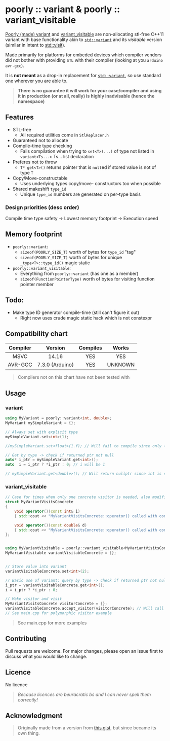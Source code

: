 ﻿# poorly :: variant & poorly :: variant_visitable

[Poorly (made) variant](https://github.com/CyberDNIWE/PoorlyVariant) and [variant_visitable](https://github.com/CyberDNIWE/PoorlyVariant) are non-allocating stl-free C++11 variant with base functionality akin to [`std::variant`](https://en.cppreference.com/w/cpp/utility/variant)  and its _visitable_ version (similar in intent to [std::visit](https://en.cppreference.com/w/cpp/utility/variant/visit)).

Made primarily for platforms for embeded devices which compiler vendors did not bother with providing `STL` with their compiler (looking at you `arduino avr-gcc`).

It is **not meant** as a drop-in replacement for [`std::variant`](https://en.cppreference.com/w/cpp/utility/variant), so use standard one wherever you are able to.

> **There is no guarantee it will work for your case/compiler and using it in production (or at all, really) is highly inadvisable (hence the namespace)**


## Features
 - STL-free
   - All required utilities come in `StlReplacer.h`
 - Guaranteed not to allocate
 - Compile-time type checking 
   - Fails compilation when trying to `set<T>(...)` of type not listed in `variant<Ts...>` Ts... list declaration
 - Preferes not to throw 
   - `T* get<T>()` returns pointer that is `null`ed if stored value is not of type `T`
 - Copy/Move-constructable
   - Uses underlying types copy/move- constructors too when possible
 - Shared makeshift `type_id`
   - Unique `type_id` numbers are generated on per-type basis

### Design priorities (desc order)
Compile time type safety -> Lowest memory footprint -> Execution speed 

## Memory footprint
  - `poorly::variant`: 
    - `sizeof(POORLY_SIZE_T)` worth of bytes for `type_id` "tag" 
    - `sizeof(POORLY_SIZE_T)` worth of bytes for unique `_type<T>::type_id()` magic static
  - `poorly::variant_visitable`: 
    - Everything from `poorly::variant` (has one as a member)
    - `sizeof(FunctionPointerType)` worth of bytes for visiting function pointer member
 
## Todo:
  - Make type ID generator compile-time (still can't figure it out)
    - Right now uses crude magic static hack which is not constexpr

## Compatibility chart

| Compiler      | Version         | Compiles |  Works  |
|:-------------:|:---------------:|:--------:|:-------:|
|     MSVC      |     14.16       |   YES    |   YES   |
|    AVR-GCC    | 7.3.0 (Arduino) |   YES    | UNKNOWN |

> Compilers not on this chart have not been tested with


## Usage
### variant
```c++
using MyVariant = poorly::variant<int, double>;
MyVariant mySimpleVariant = {};

// Always set with explicit type
mySimpleVariant.set<int>(1);

//mySimpleVariant.set<float>(1.f); // Will fail to compile since only <int, double> expected

// Get by type -> check if returned ptr not null	
auto* i_ptr = mySimpleVariant.get<int>();
auto  i = i_ptr ? *i_ptr : 0; // i will be 1

// mySimpleVariant.get<double>(); // Will return nullptr since int is stored
```

### variant_visitable
```c++
// Case for times when only one concrete visitor is needed, also modifies the value
struct MyVariantVisitsConcrete
{
	void operator()(const int& i)
	{ std::cout << "MyVariantVisitsConcrete::operator() called with const int:    " << i << std::endl; }

	void operator()(const double& d)
	{ std::cout << "MyVariantVisitsConcrete::operator() called with const double: " << d << std::endl; }
};


using MyVariantVisitable = poorly::variant_visitable<MyVariantVisitsConcrete, int, double>;
MyVariantVisitable variantVisitableConcrete = {};


// Store value into variant
variantVisitableConcrete.set<int>(2);

// Basic use of variant: query by type -> check if returned ptr not null
i_ptr = variantVisitableConcrete.get<int>();
i = i_ptr ? *i_ptr : 0;

// Make visitor and visit
MyVariantVisitsConcrete visitorConcrete = {};
variantVisitableConcrete.accept_visitor(visitorConcrete); // Will call const int& overload
// See main.cpp for polymorphic visitor example
```

> See main.cpp for more examples


 
## Contributing
Pull requests are welcome. For major changes, please open an issue first to discuss what you would like to change.

## Licence
No licence

> _Because licences are beuracratic bs and I can never spell them correctly!_

## Acknowledgment
> Originally made from a version from [this gist](https://gist.github.com/tibordp/6909880), but since became its own thing.